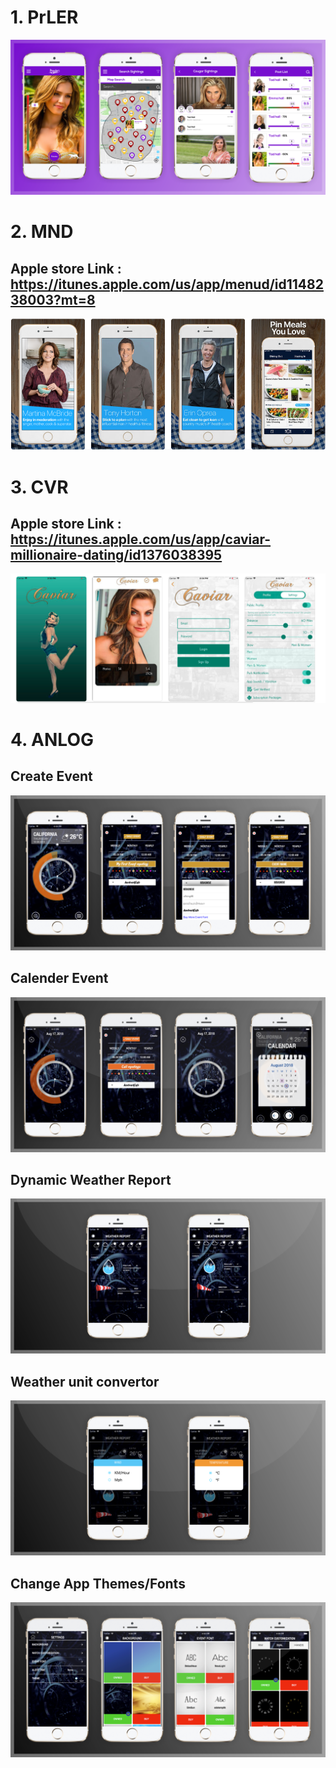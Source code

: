 # 1. PrLER


![](https://raw.githubusercontent.com/dev-tv/tv-iPhone-Swift/master/PrLER/snapshots/prowler_mobile_app_banner.png)


# 2. MND

## Apple store Link : https://itunes.apple.com/us/app/menud/id1148238003?mt=8

![](https://raw.githubusercontent.com/dev-tv/tv-iPhone-Swift/master/MND/snapshots/snapshot1.png)

# 3. CVR

## Apple store Link : https://itunes.apple.com/us/app/caviar-millionaire-dating/id1376038395

![](https://raw.githubusercontent.com/dev-tv/tv-iPhone-Swift/master/CVR/snapshots/snapshot1.png)

# 4. ANLOG


## Create Event

![](https://raw.githubusercontent.com/dev-tv/tv-iPhone-Swift/master/ANLOG/CreateEvent/snapshots/analog_banner_3.png)



## Calender Event

![](https://github.com/dev-tv/tv-iPhone-Swift/blob/master/ANLOG/CalenderEvent/snapshots/analog_banner_1.png?raw=true)



## Dynamic Weather Report

![](https://raw.githubusercontent.com/dev-tv/tv-iPhone-Swift/master/ANLOG/DynamicSunLoc/snapshots/analog_banner_4.png)



## Weather unit convertor

![](https://raw.githubusercontent.com/dev-tv/tv-iPhone-Swift/master/ANLOG/ConversionCelcToFahr./snapshots/analog_banner_2.png)



## Change App Themes/Fonts

![](https://raw.githubusercontent.com/dev-tv/tv-iPhone-Swift/master/ANLOG/SettingFeature/snapshots/analog_banner_5.png)
